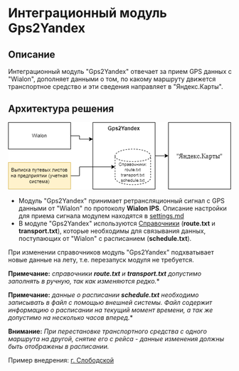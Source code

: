 # Интеграционный модуль Gps2Yandex

## Описание

Интеграционный модуль "Gps2Yandex" отвечает за прием GPS данных c "Wialon", дополняет данными о том, по какому маршруту движется 
транспортное средство и эти сведения направляет в "Яндекс.Карты".

## Архитектура решения

![](./docs/solution_scheme.png)


* Модуль "Gps2Yandex" принимает ретрансляционный сигнал с GPS данными от "Wialon" по протоколу **Wialon IPS**. Описание настройки 
для приема сигнала модулем находятся в [settings.md](./docs/settings.md)
* В модуле "Gps2Yandex" используются [Справочники](./docs/file_format.md) (**route.txt** и **transport.txt**), которые необходимы
для связывания данных, поступающих от "Wialon" с расписанием (**schedule.txt**).

При изменении справочников модуль "Gps2Yandex" подхватывает новые данные на лету, т.е. перезапуск модуля не требуется.

**Примечание:** *справочники **route.txt** и **transport.txt** допустимо заполнять в ручную, так как изменяются редко.**

**Примечание:** *данные о расписании **schedule.txt** необходимо записывать в файл с помощью внешней системы. 
Файл содержит информацию о расписании на текущий момент времени, а так же допустимо на несколько часов вперед.**

**Внимание:** *При перестановке транспортного средства с одного маршрута на другой, снятие его с рейса -
 данные изменения должны быть отображены в расписании.*
 
Пример внедрения: [г. Слободской](https://yandex.ru/maps/11073/slobodskoy/transport/?ll=50.186608%2C58.726874&z=13.6)
